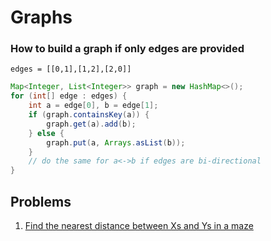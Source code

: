# Graphs


### How to build a graph if only edges are provided
`edges = [[0,1],[1,2],[2,0]]`
```java
Map<Integer, List<Integer>> graph = new HashMap<>();
for (int[] edge : edges) {
    int a = edge[0], b = edge[1];
    if (graph.containsKey(a)) {
        graph.get(a).add(b);
    } else {
        graph.put(a, Arrays.asList(b));
    }
    // do the same for a<->b if edges are bi-directional
}
```

## Problems

1. [Find the nearest distance between Xs and Ys in a maze](https://github.com/LenarBad/interview-questions/blob/main/graphs/nearest-distance-between-x-and-y-in-maze.java)
